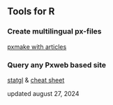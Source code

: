 
## Tools for R

### Create multilingual px-files
[pxmake with articles](https://statisticsgreenland.github.io/pxmake/)

### Query any Pxweb based site
[statgl](https://statisticsgreenland.github.io/statgl/) & [cheat sheet](https://stat.gl/pxmake/2023_11_06_statgl_pres.html)


updated august 27, 2024
